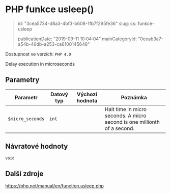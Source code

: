 PHP funkce usleep()
===================

> id: "3cea5734-d8a3-4bf3-b608-1fb7f295fe36"
> slug:
> 	cs: funkce-usleep
> 
> publicationDate: "2019-09-11 10:04:04"
> mainCategoryId: "0eeab3a7-a54b-46db-a253-ca6100145648"

Dostupnost ve verzích: `PHP 4.0`

Delay execution in microseconds


Parametry
--------------

| Parametr | Datový typ | Výchozí hodnota | Poznámka |
|-----|-----|-----|-----|
| `$micro_seconds` | `int` |  | Halt time in micro seconds. A micro second is one millionth of a second. |


Návratové hodnoty
----------------

`void`



Další zdroje
------------

https://php.net/manual/en/function.usleep.php
